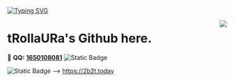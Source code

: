 [![Typing SVG](https://readme-typing-svg.herokuapp.com?font=Fira+Code&duration=1000&pause=200&color=567EC5&multiline=true&random=false&width=435&height=150&lines=Here+is+trollaura_;S+K+I+D+D+E+R+%3A%2F)](https://git.io/typing-svg)

<a href="#">
  <img align="right" src="https://github-readme-stats.vercel.app/api?username=tRollaURa&count_private=true&show_icons=true&bg_color=FFFFFF" />
</a>

# tRollaURa's Github here.

🐧 **QQ:** [**1650108081**](tencent://message/?uin=1650108081&Site=&Menu=yes)
![Static Badge](https://img.shields.io/badge/QQ-GinaBe12)

![Static Badge](https://img.shields.io/badge/MyBlog-M?link=https%3A%2F%2Ftwitter.com%2FGinaBe12) --> https://2b2t.today



